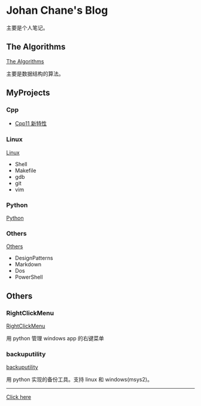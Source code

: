# Johan Chane's Blog

主要是个人笔记。

## The Algorithms

[The Algorithms](https://github.com/JohanChane/TheAlgorithms)

主要是数据结构的算法。

## MyProjects

### Cpp

-   [Cpp11 新特性](./MyProjects/Cpp/Cpp11/Cpp11新特性总结.md)

### Linux

[Linux](./MyProjects/Linux)

-   Shell
-   Makefile
-   gdb
-   git
-   vim

### Python

[Python](./MyProjects/Python)

### Others

[Others](./MyProjects/Others)

-   DesignPatterns
-   Markdown
-   Dos
-   PowerShell

## Others

### RightClickMenu

[RightClickMenu](./Others/RightClickMenu.py)

用 python 管理 windows app 的右键菜单

### backuputility

[backuputility](./Others/backuputility)

用 python 实现的备份工具。支持 linux 和 windows(msys2)。

---

[Click here](https://github.com/JohanChane/JohanChane.github.io)
